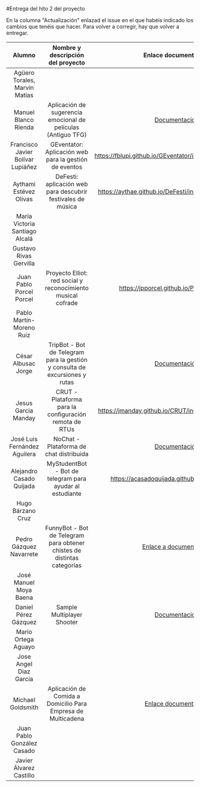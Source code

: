 #Entrega del hito 2 del proyecto

En la columna "Actualización" enlazad el issue en el que habéis
indicado los cambios que tenéis que hacer. Para volver a corregir, hay
que volver a entregar.

| Alumno  | Nombre y descripción del proyecto  | Enlace documentación| Enlace a proyecto | Actualización |
|:-:|:-:|:-:|:-:|:-:|
|Agüero Torales, Marvin Matías ||||
|Manuel Blanco Rienda|Aplicación de sugerencia emocional de películas (Antiguo TFG)|[Documentacion](https://github.com/manuelbr/Proyecto_CC/blob/master/README.md)|[Enlace a Proyecto](https://github.com/manuelbr/Proyecto_CC)|
| Francisco Javier Bolívar Lupiáñez | GEventator: Aplicación web para la gestión de eventos | https://fblupi.github.io/GEventator/index#provisionamiento | https://github.com/fblupi/GEventator |  |
| Aythami Estévez Olivas | DeFesti: aplicación web para descubrir festivales de música | https://aythae.github.io/DeFesti/index#provisionamiento | https://github.com/AythaE/DeFesti | |
| María Victoria Santiago Alcalá | |||
|Gustavo Rivas Gervilla||||
| Juan Pablo Porcel Porcel | Proyecto Elliot: red social y reconocimiento musical cofrade | https://jpporcel.github.io/Proyecto-Elliot/ | https://github.com/JPPorcel/Proyecto-Elliot |
| Pablo Martín-Moreno Ruiz ||||
| César Albusac Jorge | TripBot - Bot de Telegram para la gestión y consulta de excursiones y rutas|[Documentación](https://cesar2.github.io/Tripbot/)|[Enlace a Proyecto](https://github.com/cesar2/Tripbot)|
| Jesus Garcia Manday |CRUT - Plataforma para la configuración remota de RTUs|https://jmanday.github.io/CRUT/index#provisionamiento|https://github.com/jmanday/CRUT|
|José Luis Fernández Aguilera|NoChat - Plataforma de chat distribuida|[Documentación](https://okynos.github.io/ProyectoCC/)|[Nochat](https://github.com/okynos/ProyectoCC)||
|Alejandro Casado Quijada| MyStudentBot - Bot de telegram para ayudar al estudiante |https://acasadoquijada.github.io/MyStudentBot|https://github.com/acasadoquijada/MyStudentBot|
|Hugo Bárzano Cruz||||
|Pedro Gázquez Navarrete |FunnyBot - Bot de Telegram para obtener chistes de distintas categorías|[Enlace a documentación](https://pedrogazquez.github.io/FunnyBot/)| [Enlace al proyecto](https://github.com/pedrogazquez/FunnyBot)|
| José Manuel Moya Baena  | |||
| Daniel Pérez Gázquez  | Sample Multiplayer Shooter | [Documentacion](https://github.com/NestorsImagination/Sample-Multiplayer-Shooter/blob/master/README.md) | [Enlace a Proyecto](https://github.com/NestorsImagination/Sample-Multiplayer-Shooter) |
| Mario Ortega Aguayo  | |||
|Jose Angel Diaz Garcia | |||
| Michael Goldsmith |Aplicación de Comida a Domicilio Para Empresa de Multicadena |[Enlace documentación](https://goldy1992.github.io/proyecto-cloud-computing-16-17#prov)| [Enlace a Proyecto](https://github.com/goldy1992/proyecto-cloud-computing-16-17/tree/master/hito2/chef)|
| Juan Pablo González Casado ||||
| Javier Álvarez Castillo ||||
